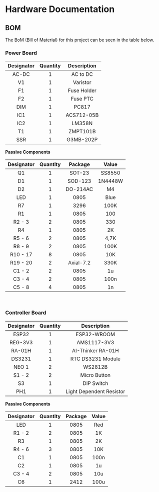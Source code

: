 # **Hardware Documentation**

## **BOM**

The BoM (Bill of Material) for this project can be seen in the table below.

### **Power Board**

| Designator | Quantity | Description |
| :--------: | :------: | :---------: |
|   AC-DC    |    1     |  AC to DC   |
|     V1     |    1     |  Varistor   |
|     F1     |    1     | Fuse Holder |
|     F2     |    1     |  Fuse PTC   |
|    DIM     |    1     |    PC817    |
|    IC1     |    1     | ACS712-05B  |
|    IC2     |    1     |   LM358N    |
|     T1     |    1     |  ZMPT101B   |
|    SSR     |    1     |  G3MB-202P  |

**Passive Components**

| Designator | Quantity |  Package  |  Value  |
| :--------: | :------: | :-------: | :-----: |
|     Q1     |    1     |  SOT-23   | SS8550  |
|     D1     |    1     |  SOD-123  | 1N4448W |
|     D2     |    1     | DO-214AC  |   M4    |
|    LED     |    1     |   0805    |  Blue   |
|     R7     |    1     |   3296    |  100K   |
|     R1     |    1     |   0805    |   100   |
|   R2 - 3   |    2     |   0805    |   330   |
|     R4     |    1     |   0805    |   2K    |
|   R5 - 6   |    2     |   0805    |  4,7K   |
|   R8 - 9   |    2     |   0805    |  100K   |
|  R10 - 17  |    8     |   0805    |   10K   |
|  R19 - 20  |    2     | Axial-7.2 |  330K   |
|   C1 - 2   |    2     |   0805    |   1u    |
|   C3 - 4   |    2     |   0805    |  100n   |
|   C5 - 8   |    4     |   0805    |   1n    |

<br>

### **Controller Board**

| Designator | Quantity |       Description        |
| :--------: | :------: | :----------------------: |
|   ESP32    |    1     |       ESP32-WROOM        |
|  REG-3V3   |    1     |       AMS1117-3V3        |
|   RA-01H   |    1     |    AI-Thinker RA-01H     |
|   DS3231   |    1     |    RTC DS3231 Module     |
|   NEO 1    |    2     |         WS2812B          |
|   S1 - 2   |    2     |       Micro Button       |
|     S3     |    1     |        DIP Switch        |
|    PH1     |    1     | Light Dependent Resistor |

**Passive Components**

| Designator | Quantity | Package | Value |
| :--------: | :------: | :-----: | :---: |
|    LED     |    1     |  0805   |  Red  |
|   R1 - 2   |    2     |  0805   |  1K   |
|     R3     |    1     |  0805   |  2K   |
|   R4 - 6   |    3     |  0805   |  10K  |
|     C1     |    1     |  0805   | 100n  |
|     C2     |    1     |  0805   |  1u   |
|   C3 - 4   |    2     |  0805   |  10u  |
|     C6     |    1     |  2412   | 100u  |
